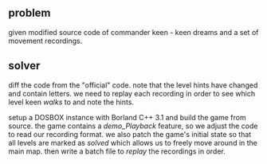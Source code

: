 ## problem
given modified source code of commander keen - keen dreams and a set of movement recordings.
## solver
diff the code from the "official" code.
note that the level hints have changed and contain letters.
we need to replay each recording in order to see which level keen _walks_ to and note the hints.

setup a DOSBOX instance with Borland C++ 3.1 and build the game from source. 
the game contains a _demo_Playback_ feature, so we adjust the code to read our recording format.
we also patch the game's initial state so that all levels are marked as _solved_ which allows us to freely move around in the main map.
then write a batch file to _replay_ the recordings in order.

